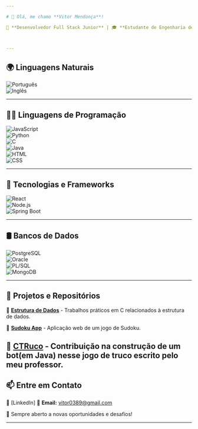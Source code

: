 ```yaml
---

# 👋 Olá, me chamo **Vitor Mendonça**!  

📍 **Desenvolvedor Full Stack Junior** | 🎓 **Estudante de Engenharia de Software**  



---
```


## 🌍 **Linguagens Naturais**  

![Português](https://img.shields.io/badge/Português-Nativo-green?style=for-the-badge&logo=googletranslate)  
![Inglês](https://img.shields.io/badge/Inglês-Intermediário-blue?style=for-the-badge&logo=googletranslate)  


---

## 🧑‍💻 **Linguagens de Programação**  

![JavaScript](https://img.shields.io/badge/JavaScript-ES6-yellow?style=for-the-badge&logo=javascript)  
![Python](https://img.shields.io/badge/Python-3.x-blue?style=for-the-badge&logo=python)  
![C](https://img.shields.io/badge/C-Programming-blue?style=for-the-badge&logo=c)  
![Java](https://img.shields.io/badge/Java-21-red?style=for-the-badge&logo=java)  
![HTML](https://img.shields.io/badge/HTML-5-orange?style=for-the-badge&logo=html5)  
![CSS](https://img.shields.io/badge/CSS-3-blue?style=for-the-badge&logo=css3)  

---

## 🚀 **Tecnologias e Frameworks**

![React](https://img.shields.io/badge/React-18.2.0-blue?style=for-the-badge&logo=react)  
![Node.js](https://img.shields.io/badge/Node.js-20.5.0-green?style=for-the-badge&logo=nodedotjs)  
![Spring Boot](https://img.shields.io/badge/Spring%20Boot-3.1.2-green?style=for-the-badge&logo=springboot)  

---

## 🛢️ **Bancos de Dados**

![PostgreSQL](https://img.shields.io/badge/PostgreSQL-15.3-blue?style=for-the-badge&logo=postgresql)  
![Oracle](https://img.shields.io/badge/Oracle%20SQL-21c-red?style=for-the-badge&logo=oracle)  
![PL/SQL](https://img.shields.io/badge/PL/SQL-Oracle%2021c-red?style=for-the-badge&logo=oracle)  
![MongoDB](https://img.shields.io/badge/MongoDB-6.0.5-green?style=for-the-badge&logo=mongodb) 

---

## 📂 **Projetos e Repositórios**  

🔹 [**Estrutura de Dados**](https://github.com/Vitor0389/esdd) - Trabalhos práticos em C relacionados à estrutura de dados.

🔹 [**Sudoku App**](https://github.com/Vitor0389/sudoku-app) - Aplicação web de um jogo de Sudoku.  

🔹 [**CTRuco**](https://github.com/Vitor0389/CTruco) - Contribuição na construção de um bot(em Java) nesse jogo de truco escrito pelo meu professor.
---

## 📫 **Entre em Contato**  

🔗 [LinkedIn]
📧 **Email:** vitor0389@gmail.com

🚀 Sempre aberto a novas oportunidades e desafios!  

---
